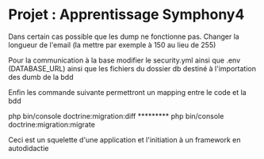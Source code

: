 # Projet : Apprentissage Symphony4

Dans certain cas possible que les dump ne fonctionne pas. Changer la longueur de l'email 
(la mettre par exemple à 150 au lieu de 255)

Pour la communication à la base modifier le security.yml ainsi que .env (DATABASE_URL)
ainsi que les fichiers du dossier db destiné à l'importation des dumb de la bdd

Enfin les commande suivante permettront un mapping entre le code et la bdd

php bin/console doctrine:migration:diff ********* php bin/console doctrine:migration:migrate 

Ceci est un squelette d'une application et l'initiation à un framework en autodidactie 


                   